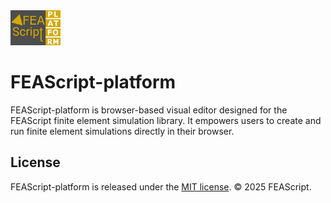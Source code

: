 <img src="./assets/FEAScriptPlatformLogo.png" width="80">

# FEAScript-platform

FEAScript-platform is browser-based visual editor designed for the FEAScript finite element simulation library. It empowers users to create and run finite element simulations directly in their browser.

## License

FEAScript-platform is released under the [MIT license](https://github.com/FEAScript/FEAScript-platform/blob/main/LICENSE). &copy; 2025 FEAScript.